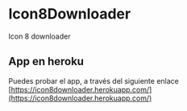 # Icon8Downloader
Icon 8 downloader

## App en heroku
Puedes probar el app, a través del siguiente enlace [https://icon8downloader.herokuapp.com/](https://icon8downloader.herokuapp.com/)
